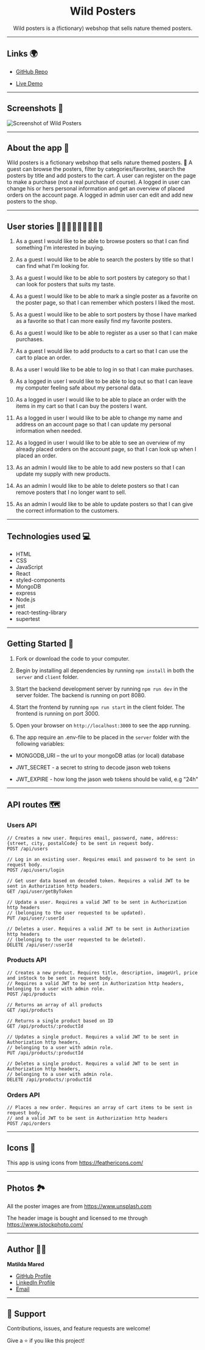 <h1 align="center">Wild Posters</h1>

<p align="center">Wild posters is a (fictionary) webshop that sells nature themed posters.</p>

---

## Links 🌍

- [GitHub Repo](https://github.com/MatildaMared/nature-shop "Github Repo")

- [Live Demo](https://matildamared-nature-shop.herokuapp.com/ "Live View")

---

## Screenshots 📸

<img alt="Screenshot of Wild Posters" src="https://user-images.githubusercontent.com/43721548/154129663-c3d48a7d-4558-4829-ae8b-533e2c97da49.png">

---

## About the app 📝

Wild posters is a fictionary webshop that sells nature themed posters. 🌿 A guest can browse the posters, filter by categories/favorites, search the posters by title and add posters to the cart. A user can register on the page to make a purchase (not a real purchase of course). A logged in user can change his or hers personal information and get an overview of placed orders on the account page. A logged in admin user can edit and add new posters to the shop.

---

## User stories 👩🏼‍⚕️👩🏼‍🎤👷🏽‍♀️

1. As a guest I would like to be able to browse posters so that I can find something I'm interested in buying.

2. As a guest I would like to be able to search the posters by title so that I can find what I'm looking for.

3. As a guest I would like to be able to sort posters by category so that I can look for posters that suits my taste.

4. As a guest I would like to be able to mark a single poster as a favorite on the poster page, so that I can remember which posters I liked the most.

5. As a guest I would like to be able to sort posters by those I have marked as a favorite so that I can more easily find my favorite posters.

6. As a guest I would like to be able to register as a user so that I can make purchases.

7. As a guest I would like to add products to a cart so that I can use the cart to place an order.

8. As a user I would like to be able to log in so that I can make purchases.

9. As a logged in user I would like to be able to log out so that I can leave my computer feeling safe about my personal data.

10. As a logged in user I would like to be able to place an order with the items in my cart so that I can buy the posters I want.

11. As a logged in user I would like to be able to change my name and address on an account page so that I can update my personal information when needed.

12. As a logged in user I would like to be able to see an overview of my already placed orders on the account page, so that I can look up when I placed an order.

13. As an admin I would like to be able to add new posters so that I can update my supply with new products.

14. As an admin I would like to be able to delete posters so that I can remove posters that I no longer want to sell.

15. As an admin I would like to be able to update posters so that I can give the correct information to the customers.

---

## Technologies used 💻

- HTML
- CSS
- JavaScript
- React
- styled-components
- MongoDB
- express
- Node.js
- jest
- react-testing-library
- supertest

---

## Getting Started 🛫

1. Fork or download the code to your computer.

2. Begin by installing all dependencies by running `npm install` in both the `server` and `client` folder.

3. Start the backend development server by running `npm run dev` in the server folder. The backend is running on port 8080.

4. Start the frontend by running `npm run start` in the client folder. The frontend is running on port 3000.

5. Open your browser on `http://localhost:3000` to see the app running.

6. The app require an .env-file to be placed in the `server` folder with the following variables:

- MONGODB_URI – the url to your mongoDB atlas (or local) database

- JWT_SECRET - a secret to string to decode jason web tokens

- JWT_EXPIRE - how long the jason web tokens should be valid, e.g "24h"

---

## API routes 🗺

### Users API

```
// Creates a new user. Requires email, password, name, address: {street, city, postalCode} to be sent in request body.
POST /api/users

// Log in an existing user. Requires email and password to be sent in request body.
POST /api/users/login

// Get user data based on decoded token. Requires a valid JWT to be sent in Authorization http headers.
GET /api/user/getByToken

// Update a user. Requires a valid JWT to be sent in Authorization http headers
// (belonging to the user requested to be updated).
PUT /api/user/:userId

// Deletes a user. Requires a valid JWT to be sent in Authorization http headers
// (belonging to the user requested to be deleted).
DELETE /api/user/:userId
```

### Products API

```
// Creates a new product. Requires title, description, imageUrl, price and inStock to be sent in request body.
// Requires a valid JWT to be sent in Authorization http headers, belonging to a user with admin role.
POST /api/products

// Returns an array of all products
GET /api/products

// Returns a single product based on ID
GET /api/products/:productId

// Updates a single product. Requires a valid JWT to be sent in Authorization http headers,
// belonging to a user with admin role.
PUT /api/products/:productId

// Deletes a single product. Requires a valid JWT to be sent in Authorization http headers,
// belonging to a user with admin role.
DELETE /api/products/:productId
```

### Orders API

```
// Places a new order. Requires an array of cart items to be sent in request body,
// and a valid JWT to be sent in Authorization http headers
POST /api/orders
```

---

## Icons 🎨

This app is using icons from https://feathericons.com/

---

## Photos 🏞

All the poster images are from https://www.unsplash.com

The header image is bought and licensed to me through https://www.istockphoto.com/

---

## Author 👩‍💻

**Matilda Mared**

- [GitHub Profile](https://github.com/MatildaMared "MatildaMared")
- [LinkedIn Profile](https://www.linkedin.com/in/matilda-mared "MatildaMared")
- [Email](mailto:matildamared@live.se "Hi!")

---

## 🤝 Support

Contributions, issues, and feature requests are welcome!

Give a ⭐️ if you like this project!
